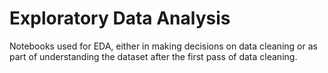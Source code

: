 # Exploratory Data Analysis
Notebooks used for EDA, either in making decisions on data cleaning or as part of understanding the dataset after the first pass of data cleaning.